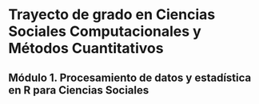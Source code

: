 # Trayecto de grado en Ciencias Sociales Computacionales y Métodos Cuantitativos
## Módulo 1. Procesamiento de datos y estadística en R para Ciencias Sociales
